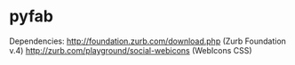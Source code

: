 pyfab
=====

Dependencies:
http://foundation.zurb.com/download.php (Zurb Foundation v.4)
http://zurb.com/playground/social-webicons (WebIcons CSS)
